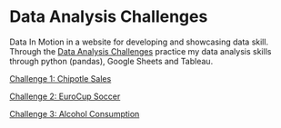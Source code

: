 # Data Analysis Challenges 

Data In Motion in a website for developing and showcasing data skill. Through the [Data Analysis Challenges](https://d-i-motion.com/courses/premium-data-analysis-challenges/) practice my data analysis skills through python (pandas), Google Sheets and Tableau.




[Challenge 1: Chipotle Sales](https://github.com/ELBrown11/DataInMotionChallenges/blob/main/DataInMotion_ChipotleSales_Notebook.ipynb)


[Challenge 2: EuroCup Soccer](https://github.com/ELBrown11/DataInMotionChallenges/blob/main/DataInMotion_EuroCupSoccer_Notebook.ipynb)


[Challenge 3: Alcohol Consumption](https://github.com/ELBrown11/DataInMotionChallenges/blob/main/DataInMotion_AlcoholConsumption_Notebook.ipynb)
